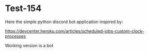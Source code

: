 # Test-154  
  
Here the simple python discord bot application inspired by:  
  
https://devcenter.heroku.com/articles/scheduled-jobs-custom-clock-processes  
  
Working version is a bot  